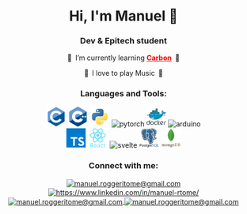 <h1 align="center">Hi, I'm Manuel 👋</h1>
<div>
  <h3 align="center">Dev & Epitech student</h3>
  <p align="center">🌱&ensp;I’m currently learning <a href="https://github.com/carbon-language/carbon-lang" rel="noreferrer noopener" target="_blank" style="color: red;"><b>Carbon</b></a>&ensp;🌱</p>
  <p align="center">🎵&ensp;I love to play Music&ensp;🎵</p>
</div>

<div>
  <h3 align="center">Languages and Tools:</h3>
  <p align="center">
    <img src="https://raw.githubusercontent.com/devicons/devicon/master/icons/c/c-original.svg" alt="c" width="40" height="40"/>
    <img src="https://raw.githubusercontent.com/devicons/devicon/master/icons/cplusplus/cplusplus-original.svg" alt="c" width="40" height="40"/>
    <img src="https://raw.githubusercontent.com/devicons/devicon/master/icons/python/python-original.svg" alt="python" width="40" height="40"/>
    <img src="https://www.vectorlogo.zone/logos/pytorch/pytorch-icon.svg" alt="pytorch" width="40" height="40"/>
    <img src="https://raw.githubusercontent.com/devicons/devicon/master/icons/docker/docker-original-wordmark.svg" alt="docker" width="40" height="40"/>
    <img src="https://cdn.worldvectorlogo.com/logos/arduino-1.svg" alt="arduino" width="40" height="40"/>
    </br>
    <img src="https://raw.githubusercontent.com/devicons/devicon/master/icons/typescript/typescript-original.svg" alt="typescript" width="40" height="40"/>
    <img src="https://raw.githubusercontent.com/devicons/devicon/master/icons/react/react-original-wordmark.svg" alt="react" width="40" height="40"/>
    <img src="https://upload.wikimedia.org/wikipedia/commons/1/1b/Svelte_Logo.svg" alt="svelte" width="40" height="40"/>
    <img src="https://raw.githubusercontent.com/devicons/devicon/master/icons/postgresql/postgresql-original-wordmark.svg" alt="postgresql" width="40" height="40"/>
    <img src="https://raw.githubusercontent.com/devicons/devicon/master/icons/mongodb/mongodb-original-wordmark.svg" alt="mongodb" width="40" height="40"/>
  </p>
</div>

<div>
  <h3 align="center">Connect with me:</h3>
  <p align="center">
    <a href="mailto:manuel.roggeritome@gmail.com" target="_blank">
      <img align="center" src="https://mailmeteor.com/logos/assets/PNG/Gmail_Logo_256px.png" alt="manuel.roggeritome@gmail.com" height="30" width="40" />
    </a>
    <a href="https://www.linkedin.com/in/manuel-rtome/" target="_blank">
      <img align="center" src="https://raw.githubusercontent.com/rahuldkjain/github-profile-readme-generator/master/src/images/icons/Social/linked-in-alt.svg" alt="https://www.linkedin.com/in/manuel-rtome/" height="30" width="40" />
    </a>
    <a href="https://discord.com/users/973609623779172402" target="_blank">
      <img align="center" src="https://assets-global.website-files.com/6257adef93867e50d84d30e2/636e0a69f118df70ad7828d4_icon_clyde_blurple_RGB.svg" alt="manuel.roggeritome@gmail.com" height="30" width="40" />
    </a>
    <a href="https://gitlab.com/manueltome" target="_blank">
      <img align="center" src="https://about.gitlab.com/images/press/logo/png/gitlab-logo-500.png" alt="manuel.roggeritome@gmail.com" height="40" width="40" />
    </a>
  </p>
</div>
